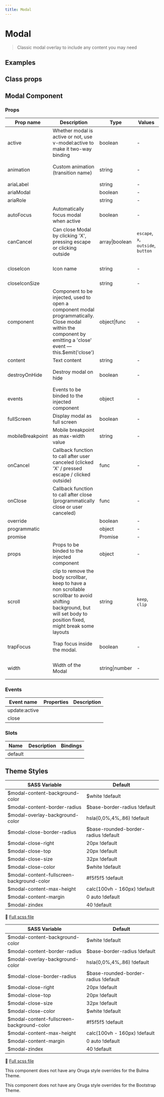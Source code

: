 ```yaml
---
title: Modal
---
```


# Modal

<div class="vp-doc">

> Classic modal overlay to include any content you may need

<Carbon />
</div>

<div class="vp-example">

## Examples

<example-modal />

</div>
<div class="vp-example">

## Class props

<inspector-modal-viewer />

</div>

<div class="vp-doc">

## Modal Component

### Props

| Prop name        | Description                                                                                                                                                            | Type           | Values                             | Default                                                                                                                                                                          |
| ---------------- | ---------------------------------------------------------------------------------------------------------------------------------------------------------------------- | -------------- | ---------------------------------- | -------------------------------------------------------------------------------------------------------------------------------------------------------------------------------- |
| active           | Whether modal is active or not, use v-model:active to make it two-way binding                                                                                          | boolean        | -                                  |                                                                                                                                                                                  |
| animation        | Custom animation (transition name)                                                                                                                                     | string         | -                                  | <div><small>From <b>config</b>:</small></div><code style='white-space: nowrap; padding: 0;'> modal: {<br>&nbsp;&nbsp;animation: 'zoom-out'<br>}</code>                           |
| ariaLabel        |                                                                                                                                                                        | string         | -                                  |                                                                                                                                                                                  |
| ariaModal        |                                                                                                                                                                        | boolean        | -                                  |                                                                                                                                                                                  |
| ariaRole         |                                                                                                                                                                        | string         | -                                  |                                                                                                                                                                                  |
| autoFocus        | Automatically focus modal when active                                                                                                                                  | boolean        | -                                  | <div><small>From <b>config</b>:</small></div><code style='white-space: nowrap; padding: 0;'> modal: {<br>&nbsp;&nbsp;autoFocus: true<br>}</code>                                 |
| canCancel        | Can close Modal by clicking 'X', pressing escape or clicking outside                                                                                                   | array\|boolean | `escape`, `x`, `outside`, `button` | <div><small>From <b>config</b>:</small></div><code style='white-space: nowrap; padding: 0;'> modal: {<br>&nbsp;&nbsp;canCancel: ['escape', 'x', 'outside', 'button']<br>}</code> |
| closeIcon        | Icon name                                                                                                                                                              | string         | -                                  | <div><small>From <b>config</b>:</small></div><code style='white-space: nowrap; padding: 0;'> modal: {<br>&nbsp;&nbsp;closeIcon: 'close'<br>}</code>                              |
| closeIconSize    |                                                                                                                                                                        | string         | -                                  | 'medium'                                                                                                                                                                         |
| component        | Component to be injected, used to open a component modal programmatically. Close modal within the component by emitting a 'close' event — this.$emit('close')          | object\|func   | -                                  |                                                                                                                                                                                  |
| content          | Text content                                                                                                                                                           | string         | -                                  |                                                                                                                                                                                  |
| destroyOnHide    | Destroy modal on hide                                                                                                                                                  | boolean        | -                                  | <div><small>From <b>config</b>:</small></div><code style='white-space: nowrap; padding: 0;'> modal: {<br>&nbsp;&nbsp;destroyOnHide: true<br>}</code>                             |
| events           | Events to be binded to the injected component                                                                                                                          | object         | -                                  |                                                                                                                                                                                  |
| fullScreen       | Display modal as full screen                                                                                                                                           | boolean        | -                                  |                                                                                                                                                                                  |
| mobileBreakpoint | Mobile breakpoint as max-width value                                                                                                                                   | string         | -                                  |                                                                                                                                                                                  |
| onCancel         | Callback function to call after user canceled (clicked 'X' / pressed escape / clicked outside)                                                                         | func           | -                                  | Default function (see source code)                                                                                                                                               |
| onClose          | Callback function to call after close (programmatically close or user canceled)                                                                                        | func           | -                                  | Default function (see source code)                                                                                                                                               |
| override         |                                                                                                                                                                        | boolean        | -                                  |                                                                                                                                                                                  |
| programmatic     |                                                                                                                                                                        | object         | -                                  |                                                                                                                                                                                  |
| promise          |                                                                                                                                                                        | Promise        | -                                  |                                                                                                                                                                                  |
| props            | Props to be binded to the injected component                                                                                                                           | object         | -                                  |                                                                                                                                                                                  |
| scroll           | clip to remove the body scrollbar, keep to have a non scrollable scrollbar to avoid shifting background, but will set body to position fixed, might break some layouts | string         | `keep`, `clip`                     | <div><small>From <b>config</b>:</small></div><code style='white-space: nowrap; padding: 0;'> modal: {<br>&nbsp;&nbsp;scroll: 'keep'<br>}</code>                                  |
| trapFocus        | Trap focus inside the modal.                                                                                                                                           | boolean        | -                                  | <div><small>From <b>config</b>:</small></div><code style='white-space: nowrap; padding: 0;'> modal: {<br>&nbsp;&nbsp;trapFocus: true<br>}</code>                                 |
| width            | Width of the Modal                                                                                                                                                     | string\|number | -                                  | <div><small>From <b>config</b>:</small></div><code style='white-space: nowrap; padding: 0;'> modal: {<br>&nbsp;&nbsp;width: 960<br>}</code>                                      |

### Events

| Event name    | Properties | Description |
| ------------- | ---------- | ----------- |
| update:active |            |
| close         |            |

### Slots

| Name    | Description | Bindings |
| ------- | ----------- | -------- |
| default |             |          |

</div>

<div class="vp-doc">

## Theme Styles

<div class="theme-orugabase">
 
| SASS Variable  | Default |
| -------------- | ------- |
| $modal-content-background-color | $white !default |
| $modal-content-border-radius | $base-border-radius !default |
| $modal-overlay-background-color | hsla(0,0%,4%,.86) !default |
| $modal-close-border-radius | $base-rounded-border-radius !default |
| $modal-close-right | 20px !default |
| $modal-close-top | 20px !default |
| $modal-close-size | 32px !default |
| $modal-close-color | $white !default |
| $modal-content-fullscreen-background-color | #f5f5f5 !default |
| $modal-content-max-height | calc(100vh - 160px) !default |
| $modal-content-margin | 0 auto !default |
| $modal-zindex | 40 !default |

📄 [Full scss file](https://github.com/oruga-ui/oruga/blob/master/packages/oruga/src/scss/components/_modal.scss)

</div>

<div class="theme-orugafull">
 
| SASS Variable  | Default |
| -------------- | ------- |
| $modal-content-background-color | $white !default |
| $modal-content-border-radius | $base-border-radius !default |
| $modal-overlay-background-color | hsla(0,0%,4%,.86) !default |
| $modal-close-border-radius | $base-rounded-border-radius !default |
| $modal-close-right | 20px !default |
| $modal-close-top | 20px !default |
| $modal-close-size | 32px !default |
| $modal-close-color | $white !default |
| $modal-content-fullscreen-background-color | #f5f5f5 !default |
| $modal-content-max-height | calc(100vh - 160px) !default |
| $modal-content-margin | 0 auto !default |
| $modal-zindex | 40 !default |

📄 [Full scss file](https://github.com/oruga-ui/oruga/blob/master/packages/oruga/src/scss/components/_modal.scss)

</div>

<div class="theme-bulma">

<p> This component does not have any Oruga style overrides for the Bulma Theme. </p>
      
</div>

<div class="theme-bootstrap">

<p> This component does not have any Oruga style overrides for the Bootstrap Theme. </p>
      
</div>

</div>
